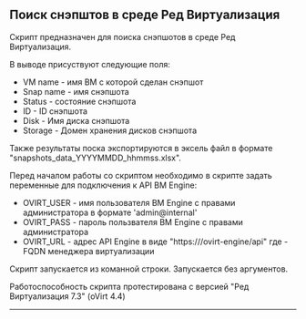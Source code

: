 ## Поиск снэпштов в среде Ред Виртуализация

Скрипт предназначен для поиска снэпшотов в среде Ред Виртуализация. 
 
В выводе присуствуют следующие поля:  
* VM name - имя ВМ с которой сделан снэпшот
* Snap name - имя снэпшота
* Status - состояние снэпшота
* ID - ID снэпшота
* Disk - Имя диска снэпшота
* Storage - Домен хранения дисков снэпшота

Также результаты поска экспортируются в эксель файл в формате "snapshots_data_YYYYMMDD_hhmmss.xlsx".  

Перед началом работы со скриптом необходимо в скрипте задать переменные для подключения к API ВМ Engine:
* OVIRT_USER - имя пользователя ВМ Engine с правами администратора в формате 'admin@internal'
* OVIRT_PASS - пароль пользвателя ВМ Engine с правами администратора
* OVIRT_URL - адрес API Engine в виде "https://<hosted-engine>/ovirt-engine/api" где <hosted-engine> - FQDN менеджера виртуализации
  
Скрипт запускается из команной строки. Запускается без аргументов.

Работоспособность скрипта протестирована с версией "Ред Виртуализация 7.3" (oVirt 4.4)

---
